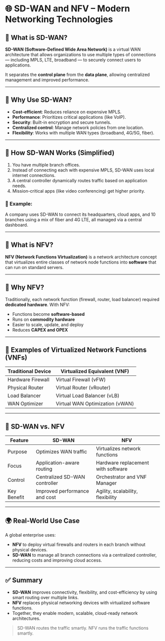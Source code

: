
# 🌐 SD-WAN and NFV – Modern Networking Technologies

## 🧠 What is SD-WAN?

**SD-WAN (Software-Defined Wide Area Network)** is a virtual WAN architecture that allows organizations to use multiple types of connections — including MPLS, LTE, broadband — to securely connect users to applications.

It separates the **control plane** from the **data plane**, allowing centralized management and improved performance.

---

## 🚀 Why Use SD-WAN?

- **Cost-efficient**: Reduces reliance on expensive MPLS.
- **Performance**: Prioritizes critical applications (like VoIP).
- **Security**: Built-in encryption and secure tunnels.
- **Centralized control**: Manage network policies from one location.
- **Flexibility**: Works with multiple WAN types (broadband, 4G/5G, fiber).

---

## 🔧 How SD-WAN Works (Simplified)

1. You have multiple branch offices.
2. Instead of connecting each with expensive MPLS, SD-WAN uses local internet connections.
3. A central controller dynamically routes traffic based on application needs.
4. Mission-critical apps (like video conferencing) get higher priority.

### 🧪 Example:

A company uses SD-WAN to connect its headquarters, cloud apps, and 10 branches using a mix of fiber and 4G LTE, all managed via a central dashboard.

---

## 🧠 What is NFV?

**NFV (Network Functions Virtualization)** is a network architecture concept that virtualizes entire classes of network node functions into **software** that can run on standard servers.

---

## 🧰 Why NFV?

Traditionally, each network function (firewall, router, load balancer) required **dedicated hardware**. With NFV:

- Functions become **software-based**
- Runs on **commodity hardware**
- Easier to scale, update, and deploy
- Reduces **CAPEX and OPEX**

---

## 🧩 Examples of Virtualized Network Functions (VNFs)

| Traditional Device | Virtualized Equivalent (VNF)     |
|--------------------|----------------------------------|
| Hardware Firewall  | Virtual Firewall (vFW)           |
| Physical Router    | Virtual Router (vRouter)         |
| Load Balancer      | Virtual Load Balancer (vLB)      |
| WAN Optimizer      | Virtual WAN Optimization (vWAN)  |

---

## 🔁 SD-WAN vs. NFV

| Feature               | SD-WAN                            | NFV                                |
|-----------------------|------------------------------------|------------------------------------|
| Purpose               | Optimizes WAN traffic             | Virtualizes network functions      |
| Focus                 | Application-aware routing         | Hardware replacement with software |
| Control               | Centralized SD-WAN controller     | Orchestrator and VNF Manager       |
| Key Benefit           | Improved performance and cost     | Agility, scalability, flexibility  |

---

## 🌍 Real-World Use Case

A global enterprise uses:
- **NFV** to deploy virtual firewalls and routers in each branch without physical devices.
- **SD-WAN** to manage all branch connections via a centralized controller, reducing costs and improving cloud access.

---

## ✅ Summary

- **SD-WAN** improves connectivity, flexibility, and cost-efficiency by using smart routing over multiple links.
- **NFV** replaces physical networking devices with virtualized software functions.
- Together, they enable modern, scalable, cloud-ready network architectures.

> SD-WAN routes the traffic smartly. NFV runs the traffic functions smartly.
